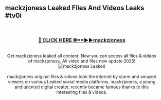 ## mackzjoness Leaked Files And Videos Leaks #tv0i
<br>
<div align="center">
<h3><a href="https://watchclip.my.id/mackzjoness" rel="nofollow">🔴 CLICK HERE 🌐==►►mackzjoness</a></h3>
<br>
Get mackzjoness leaked all content. Now you can access all files & videos of mackzjoness. All video and files new update 2025!
<br>
<a href="https://watchclip.my.id/mackzjoness" rel="nofollow" data-target="animated-image.originalLink"><img src="https://i.ibb.co.com/WyWwxjT/player-gif2.gif" alt="mackzjoness Leaked" style="max-width: 100%; display: inline-block;" data-target="animated-image.originalImage"></a>
<br><br>
mackzjoness original files & videos took the internet by storm and amazed viewers on various Leaked social media platforms. mackzjoness, a young and talented digital creator, recently became famous thanks to this interesting files & videos.
</div>
<br>